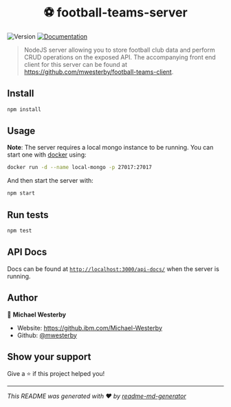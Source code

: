 <h1 align="center">⚽️ football-teams-server</h1>
<p>
  <img alt="Version" src="https://img.shields.io/badge/version-1.0.0-blue.svg?cacheSeconds=2592000" />
  <a href="#api-docs" target="_blank">
    <img alt="Documentation" src="https://img.shields.io/badge/documentation-yes-brightgreen.svg" />
  </a>
</p>

> NodeJS server allowing you to store football club data and perform CRUD operations on the exposed API. The accompanying front end client for this server can be found at https://github.com/mwesterby/football-teams-client.

## Install

```sh
npm install
```

## Usage

**Note**: The server requires a local mongo instance to be running. You can start one with [docker](https://www.docker.com/) using:
```sh
docker run -d --name local-mongo -p 27017:27017
```

And then start the server with:
```sh
npm start
```

## Run tests

```sh
npm test
```

## API Docs
Docs can be found at [`http://localhost:3000/api-docs/`](http://localhost:3000/api-docs/)  when the server is running.

## Author

👤 **Michael Westerby**

* Website: https://github.ibm.com/Michael-Westerby
* Github: [@mwesterby](https://github.com/mwesterby)

## Show your support

Give a ⭐️ if this project helped you!

***
_This README was generated with ❤️ by [readme-md-generator](https://github.com/kefranabg/readme-md-generator)_
